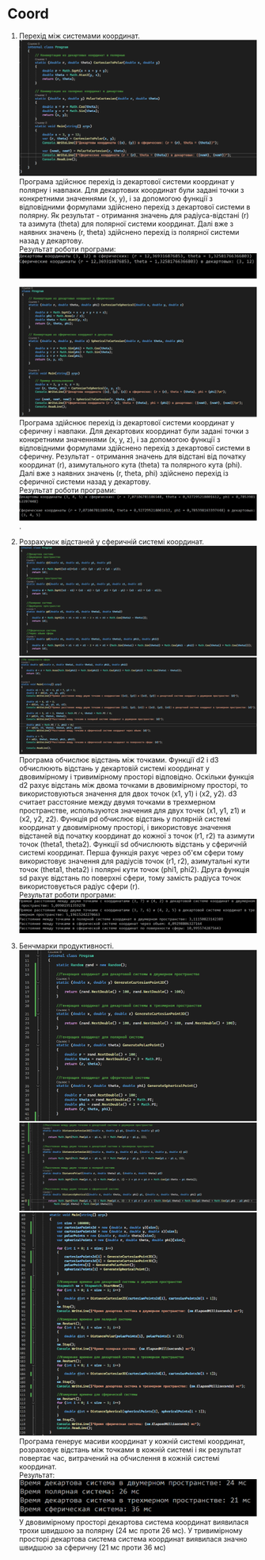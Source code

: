 # Coord
1. Перехід між системами координат.  
   ![Скрiншот 1](https://github.com/MKroppp/Coord/blob/main/Screenshots/1.png)
   Програма здійснює перехід із декартової системи координат у полярну і навпаки. Для декартових координат були задані точки з конкретними значеннями (x, y), і за допомогою функції з відповідними формулами здійснено перехід з декартової системи в полярну. Як результат - отримання значень для радіуса-відстані (r) та азимута (theta) для полярної системи координат. Далі вже з наявних значень (r, theta) здійснено перехід із полярної системи назад у декартову.  
   Результат роботи програми:  
    ![Скрiншот 2](https://github.com/MKroppp/Coord/blob/main/Screenshots/2.png)  
   
   ![Скрiншот 3](https://github.com/MKroppp/Coord/blob/main/Screenshots/3.png)
   Програма здійснює перехід із декартової системи координат у сферичну і навпаки. Для декартових координат були задані точки з конкретними значеннями (x, y, z), і за допомогою функції з відповідними формулами здійснено перехід з декартової системи в сферичну. Результат - отримання значень для відстані від початку координат (r), азимутального кута (theta) та полярного кута (phi). Далі вже з наявних значень (r, theta, phi) здійснено перехід із сферичної системи назад у декартову.  
   Результат роботи програми:  
   ![Скрiншот 4](https://github.com/MKroppp/Coord/blob/main/Screenshots/4.png).  
   
3. Розрахунок відстаней у сферичній системі координат.  
   ![Скрiншот 5](https://github.com/MKroppp/Coord/blob/main/Screenshots/5.png)  
   ![Скрiншот 6](https://github.com/MKroppp/Coord/blob/main/Screenshots/6.png)
   Програма обчислює відстань між точками. Функції d2 і d3 обчислюють відстань у декартовій системі координат у двовимірному і тривимірному просторі відповідно. Оскільки функція d2 рахує відстань між двома точками в двовимірному просторі, то використовуються значення для двох точок (x1, y1) і (x2, y2). d3 считает расстояние между двумя точками в трехмерном пространстве, используются значения для двух точек (x1, y1, z1) и (x2, y2, z2). Функція pd обчислює відстань у полярній системі координат у двовимірному просторі, і використовує значення відстаней від початку координат до кожної з точок (r1, r2) та азимути точок (theta1, theta2). Функції sd обчислюють відстань у сферичній системі координат. Перша функція рахує через об'єм сфери тому використовує значення для радіусів точок (r1, r2), азимутальні кути точок (theta1, theta2) і полярні кути точок (phi1, phi2). Друга функція sd рахує відстань по поверхні сфери, тому замість радіуса точок використовується радіус сфери (r).  
   Результат роботи програми:
   ![Скрiншот 7](https://github.com/MKroppp/Coord/blob/main/Screenshots/7.png)
   
5. Бенчмарки продуктивності.  
   ![Скрiншот 8](https://github.com/MKroppp/Coord/blob/main/Screenshots/8.png)  
   ![Скрiншот 9](https://github.com/MKroppp/Coord/blob/main/Screenshots/9.png)  
   ![Скрiншот 10](https://github.com/MKroppp/Coord/blob/main/Screenshots/10.png)  
   Програма генерує масиви координат у кожній системі координат, розраховує відстань між точками в кожній системі і як результат повертає час, витрачений на обчислення в кожній системі координат.  
   Результат:
   ![11](https://github.com/MKroppp/Coord/blob/main/Screenshots/11.png)
   У двовимірному просторі декартова система координат виявилася трохи швидшою за полярну (24 мс проти 26 мс). У тривимірному просторі декартова система система координат виявилася значно швидшою за сферичну (21 мс проти 36 мс)  
